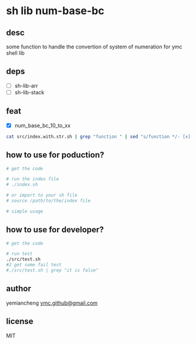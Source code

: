 # sh lib num-base-bc

## desc

some function to handle the convertion of system of numeration for ymc shell lib

## deps

- [ ] sh-lib-arr
- [ ] sh-lib-stack

## feat

- [x] num_base_bc_10_to_xx

```sh
cat src/index.with.str.sh | grep "function " | sed "s/function */- [x] /g"  | sed "s/(){//g"
```

## how to use for poduction?

```sh
# get the code

# run the index file
# ./index.sh

# or import to your sh file
# source /path/to/the/index file

# simple usage

```

## how to use for developer?

```sh
# get the code

# run test
./src/test.sh
#2 get some fail test
#./src/test.sh | grep "it is false"
```

## author

yemiancheng <ymc.github@gmail.com>

## license

MIT
